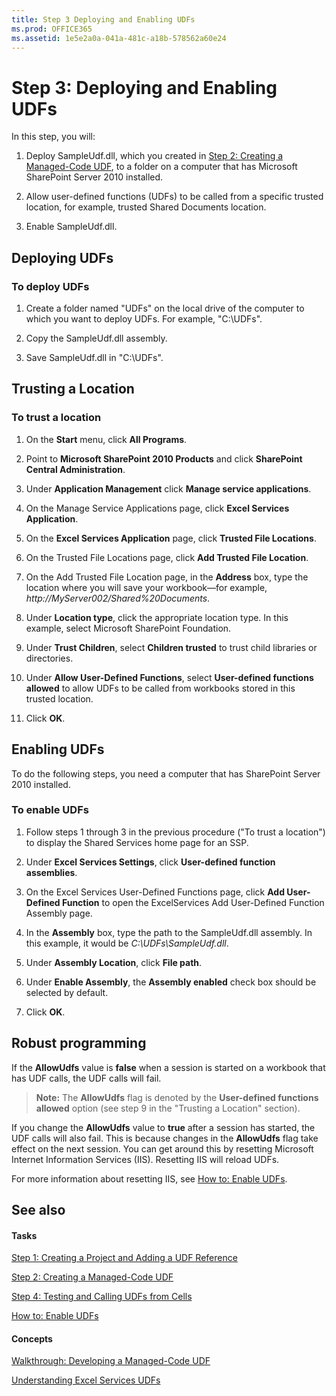 ```yaml
---
title: Step 3 Deploying and Enabling UDFs
ms.prod: OFFICE365
ms.assetid: 1e5e2a0a-041a-481c-a18b-578562a60e24
---
```



# Step 3: Deploying and Enabling UDFs

In this step, you will:
  
    
    


1. Deploy SampleUdf.dll, which you created in  [Step 2: Creating a Managed-Code UDF](step-2-creating-a-managed-code-udf), to a folder on a computer that has Microsoft SharePoint Server 2010 installed.
    
  
2. Allow user-defined functions (UDFs) to be called from a specific trusted location, for example, trusted Shared Documents location. 
    
  
3. Enable SampleUdf.dll.
    
  

## Deploying UDFs


### To deploy UDFs


1. Create a folder named "UDFs" on the local drive of the computer to which you want to deploy UDFs. For example, "C:\\UDFs".
    
  
2. Copy the SampleUdf.dll assembly.
    
  
3. Save SampleUdf.dll in "C:\\UDFs". 
    
  

## Trusting a Location


### To trust a location


1. On the **Start** menu, click **All Programs**. 
    
  
2. Point to **Microsoft SharePoint 2010 Products** and click **SharePoint Central Administration**. 
    
  
3. Under **Application Management** click **Manage service applications**.
    
  
4. On the Manage Service Applications page, click **Excel Services Application**.
    
  
5. On the **Excel Services Application** page, click **Trusted File Locations**.
    
  
6. On the Trusted File Locations page, click **Add Trusted File Location**. 
    
  
7. On the Add Trusted File Location page, in the **Address** box, type the location where you will save your workbook—for example, _http://MyServer002/Shared%20Documents_. 
    
  
8. Under **Location type**, click the appropriate location type. In this example, select Microsoft SharePoint Foundation.
    
  
9. Under **Trust Children**, select **Children trusted** to trust child libraries or directories.
    
  
10. Under **Allow User-Defined Functions**, select **User-defined functions allowed** to allow UDFs to be called from workbooks stored in this trusted location.
    
  
11. Click **OK**.
    
  

## Enabling UDFs

To do the following steps, you need a computer that has SharePoint Server 2010 installed.
  
    
    

### To enable UDFs


1. Follow steps 1 through 3 in the previous procedure ("To trust a location") to display the Shared Services home page for an SSP.
    
  
2. Under **Excel Services Settings**, click **User-defined function assemblies**. 
    
  
3. On the Excel Services User-Defined Functions page, click **Add User-Defined Function** to open the ExcelServices Add User-Defined Function Assembly page.
    
  
4. In the **Assembly** box, type the path to the SampleUdf.dll assembly. In this example, it would be _C:\\UDFs\\SampleUdf.dll_.
    
  
5. Under **Assembly Location**, click **File path**.
    
  
6. Under **Enable Assembly**, the **Assembly enabled** check box should be selected by default.
    
  
7. Click **OK**.
    
  

## Robust programming

If the **AllowUdfs** value is **false** when a session is started on a workbook that has UDF calls, the UDF calls will fail.
  
    
    

> **Note:**
> The **AllowUdfs** flag is denoted by the **User-defined functions allowed** option (see step 9 in the "Trusting a Location" section).
  
    
    

If you change the **AllowUdfs** value to **true** after a session has started, the UDF calls will also fail. This is because changes in the **AllowUdfs** flag take effect on the next session. You can get around this by resetting Microsoft Internet Information Services (IIS). Resetting IIS will reload UDFs.
  
    
    
For more information about resetting IIS, see  [How to: Enable UDFs](how-to-enable-udfs).
  
    
    

## See also


#### Tasks


  
    
    
 [Step 1: Creating a Project and Adding a UDF Reference](step-1-creating-a-project-and-adding-a-udf-reference)
  
    
    
 [Step 2: Creating a Managed-Code UDF](step-2-creating-a-managed-code-udf)
  
    
    
 [Step 4: Testing and Calling UDFs from Cells](step-4-testing-and-calling-udfs-from-cells)
  
    
    
 [How to: Enable UDFs](how-to-enable-udfs)
#### Concepts


  
    
    
 [Walkthrough: Developing a Managed-Code UDF](walkthrough-developing-a-managed-code-udf)
  
    
    
 [Understanding Excel Services UDFs](understanding-excel-services-udfs)
